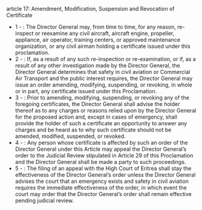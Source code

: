 article 17: Amendment, Modification, Suspension and Revocation of Certificate 

<ul>
			<li>1 - : The Director General may, from time to time, for any reason, re-inspect or reexamine any civil aircraft, aircraft engine, propeller, appliance, air operator, training centers, or approved maintenance organization, or any civil airman holding a certificate issued under this proclamation. <ul>
			</ul></li>			<li>2 - : If, as a result of any such re-inspection or re-examination, or if, as a result of any other investigation made by the Director General, the Director General determines that safety in civil aviation or Commercial Air Transport and the public interest requires, the Director General may issue an order amending, modifying, suspending, or revoking, in whole or in part, any certificate issued under this Proclamation. <ul>
			</ul></li>			<li>3 - : Prior to amending, modifying, suspending, or revoking any of the foregoing certificates, the Director General shall advise the holder thereof as to any charges or reasons relied upon by the Director General for the proposed action and, except in cases of emergency, shall provide the holder of such a certificate an opportunity to answer any charges and be heard as to why such certificate should not be amended, modified, suspended, or revoked. <ul>
			</ul></li>			<li>4 - : Any person whose certificate is affected by such an order of the Director General under this Article may appeal the Director General’s order to the Judicial Review stipulated in Article 29 of this Proclamation and the Director General shall be made a party to such proceedings. <ul>
			</ul></li>			<li>5 - : The filing of an appeal with the High Court of Eritrea shall stay the effectiveness of the Director General’s order unless the Director General advises the court that an emergency exists and safety in civil aviation requires the immediate effectiveness of the order, in which event the court may order that the Director General’s order shall remain effective pending judicial review.<ul>
			</ul></li></ul>